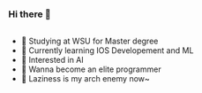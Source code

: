 ### Hi there 👋

![]()

- 🔭 Studying at WSU for Master degree
- 🌱 Currently learning IOS Developement and ML
- 🤔 Interested in AI
- 🎯 Wanna become an elite programmer
- 💪 Laziness is my arch enemy now~



